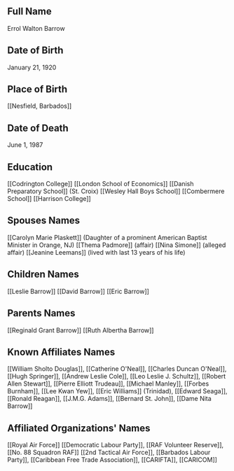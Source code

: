 ## Full Name
Errol Walton Barrow

## Date of Birth
January 21, 1920

## Place of Birth
[[Nesfield, Barbados]]

## Date of Death
June 1, 1987

## Education
[[Codrington College]]
[[London School of Economics]]
[[Danish Preparatory School]] (St. Croix)
[[Wesley Hall Boys School]]
[[Combermere School]]
[[Harrison College]]

## Spouses Names
[[Carolyn Marie Plaskett]] (Daughter of a prominent American Baptist Minister in Orange, NJ)
[[Thema Padmore]] (affair)
[[Nina Simone]] (alleged affair)
[[Jeanine Leemans]] (lived with last 13 years of his life)

## Children Names
[[Leslie Barrow]]
[[David Barrow]]
[[Eric Barrow]]

## Parents Names
[[Reginald Grant Barrow]]
[[Ruth Albertha Barrow]]

## Known Affiliates Names
[[William Sholto Douglas]], [[Catherine O'Neal]], [[Charles Duncan O'Neal]], [[Hugh Springer]], [[Andrew Leslie Cole]], [[Leo Leslie J. Schultz]], [[Robert Allen Stewart]], [[Pierre Elliott Trudeau]], [[Michael Manley]], [[Forbes Burnham]], [[Lee Kwan Yew]], [[Eric Williams]] (Trinidad), [[Edward Seaga]], [[Ronald Reagan]], [[J.M.G. Adams]], [[Bernard St. John]], [[Dame Nita Barrow]]

## Affiliated Organizations' Names
[[Royal Air Force]] [[Democratic Labour Party]], [[RAF Volunteer Reserve]], [[No. 88 Squadron RAF]] [[2nd Tactical Air Force]], [[Barbados Labour Party]], [[Caribbean Free Trade Association]], [[CARIFTA]], [[CARICOM]]


